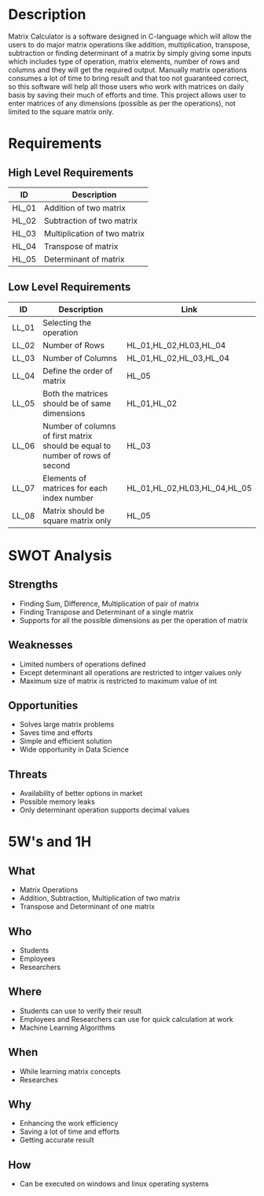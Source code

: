 # Description
Matrix Calculator is a software designed in C-language which will allow the users to do major matrix operations like addition, multiplication, transpose, subtraction or finding determinant of a matrix by simply giving some inputs which includes type of operation, matrix elements, number of rows and columns and they will get the required output. Manually matrix operations consumes a lot of time to bring result and that too not guaranteed correct, so this software will help all those users who work with matrices on daily basis by saving their much of efforts and time. This project allows user to enter matrices of any dimensions (possible as per the operations), not limited to the square matrix only.
# Requirements
## High Level Requirements 
| ID | Description |
| ----- | ------ |
| HL_01 | Addition of two matrix |
| HL_02 | Subtraction of two matrix |
| HL_03 | Multiplication of two matrix |
| HL_04 |Transpose of matrix |
| HL_05 | Determinant of matrix |
## Low Level Requirements
| ID | Description | Link |
|-----|----------|-------|
| LL_01 | Selecting the operation | |
| LL_02 | Number of Rows | HL_01,HL_02,HL03,HL_04 |
| LL_03 | Number of Columns | HL_01,HL_02,HL_03,HL_04 |
| LL_04 | Define the order of matrix | HL_05 |
| LL_05 | Both the matrices should be of same dimensions | HL_01,HL_02 |
| LL_06 | Number of columns of first matrix should be equal to number of rows of second | HL_03 |
| LL_07 | Elements of matrices for each index number | HL_01,HL_02,HL03,HL_04,HL_05 |
| LL_08 | Matrix should be square matrix only | HL_05 |
# SWOT Analysis
## Strengths
* Finding Sum, Difference, Multiplication of pair of matrix 
* Finding Transpose and Determinant of a single matrix
* Supports for all the possible dimensions as per the operation of matrix
## Weaknesses
* Limited numbers of operations defined
* Except determinant all operations are restricted to intger values only
* Maximum size of matrix is restricted to maximum value of int
## Opportunities
* Solves large matrix problems 
* Saves time and efforts
* Simple and efficient solution
* Wide opportunity in Data Science
## Threats
* Availability of better options in market
* Possible memory leaks
* Only determinant operation supports decimal values
# 5W's and 1H
## What
* Matrix Operations
* Addition, Subtraction, Multiplication of two matrix
* Transpose and Determinant of one matrix
## Who
* Students 
* Employees
* Researchers
## Where
* Students can use to verify their result
* Employees and Researchers can use for quick calculation at work
* Machine Learning Algorithms
## When
* While learning matrix concepts
* Researches
## Why
* Enhancing the work efficiency
* Saving a lot of time and efforts
* Getting accurate result
## How
* Can be executed on windows and linux operating systems

